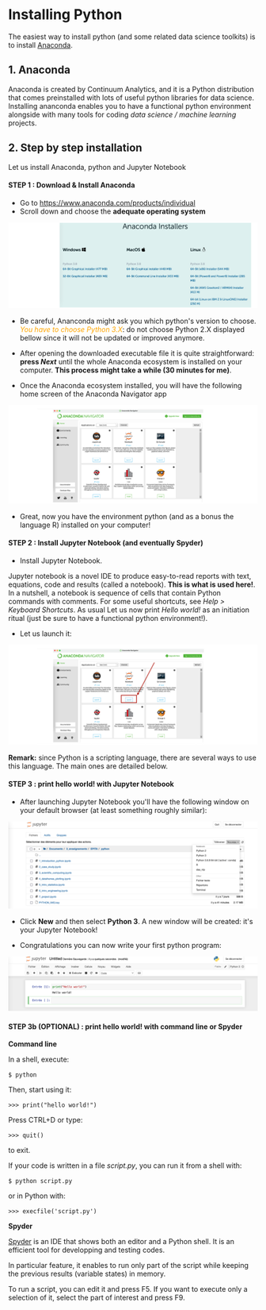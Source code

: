 # Installing Python <a name="par2"></a>

The easiest way to install python (and some related data science toolkits) is to install [Anaconda](https://www.anaconda.com/products/individual-d).

## 1. Anaconda <a name="subpar21"></a>

Anaconda is created by Continuum Analytics, and it is a Python distribution that comes preinstalled with lots of useful python libraries for data science. Installing ananconda enables you to have a functional python environment alongside with many tools for coding *data science / machine learning* projects.

## 2. Step by step installation <a name="subpar22"></a>

Let us install Anaconda, python and Jupyter Notebook

#### STEP 1 : Download & Install Anaconda

- Go to https://www.anaconda.com/products/individual
- Scroll down and choose the **adequate operating system**

![image](anaconda_installers.png)

- Be careful, Ananconda might ask you which python's version to choose. <font color="orange">*You have to choose Python 3.X*</font>: do not choose Python 2.X displayed bellow since it will not be updated or improved anymore.

- After opening the downloaded executable file it is quite straightforward: **press *Next*** until the whole Anaconda ecosystem is installed on your computer. **This process might take a while (30 minutes for me)**.

- Once the Anaconda ecosystem installed, you will have the following home screen of the Anaconda Navigator app

![image-3.png](anaconda_navigators.png)

- Great, now you have the environment python (and as a bonus the language R) installed on your computer!

#### STEP 2 : Install Jupyter Notebook (and eventually Spyder)

- Install Jupyter Notebook. 

Jupyter notebook is a novel IDE to produce easy-to-read reports with text, equations, code and results (called a notebook). **This is what is used here!**. In a nutshell, a notebook is sequence of cells that contain Python commands with comments. For some useful shortcuts, see *Help > Keyboard Shortcuts*. As usual Let us now print *Hello world!* as an initiation ritual (just be sure to have a functional python environment!).

- Let us launch it:

![image-5.png](anaconda_navigators_2.png)

**Remark:** since Python is a scripting language, there are several ways to use this language. The main ones are detailed below.

#### STEP 3 : print hello world! with Jupyter Notebook

- After launching Jupyter Notebook you'll have the following window on your default browser (at least something roughly similar):

![image-6.png](example_jupyter.png)

- Click **New** and then select **Python 3**. A new window will be created: it's your Jupyter Notebook!

- Congratulations you can now write your first python program:

![image-7.png](example_jupyter_first_code.png)

#### STEP 3b (OPTIONAL) : print hello world! with command line or Spyder

**Command line**

In a shell, execute:

    $ python

Then, start using it:

    >>> print("hello world!")

Press CTRL+D or type:

    >>> quit()

to exit.

If your code is written in a file *script.py*, you can run it from a shell with:

    $ python script.py

or in Python with:

    >>> execfile('script.py')
    
**Spyder**

[Spyder](http://pythonhosted.org/spyder/) is an IDE that shows both an editor and a Python shell.
It is an efficient tool for developping and testing codes.

In particular feature, it enables to run only part of the script while keeping the previous results (variable states) in memory.

To run a script, you can edit it and press F5.
If you want to execute only a selection of it, select the part of interest and press F9.
